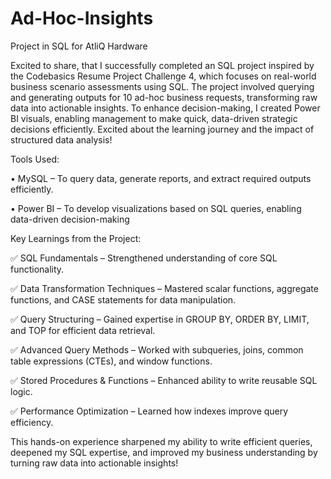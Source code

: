 # Ad-Hoc-Insights
Project in SQL for AtliQ Hardware

Excited to share, that I successfully completed an SQL project inspired by the Codebasics Resume Project Challenge 4, which focuses on real-world business scenario assessments using SQL. The project involved querying and generating outputs for 10 ad-hoc business requests, transforming raw data into actionable insights. To enhance decision-making, I created Power BI visuals, enabling management to make quick, data-driven strategic decisions efficiently.
Excited about the learning journey and the impact of structured data analysis!

Tools Used:

•	MySQL – To query data, generate reports, and extract required outputs efficiently.

•	Power BI – To develop visualizations based on SQL queries, enabling data-driven decision-making


Key Learnings from the Project:

✅ SQL Fundamentals – Strengthened understanding of core SQL functionality.

✅ Data Transformation Techniques – Mastered scalar functions, aggregate functions, and CASE statements for data manipulation.

✅ Query Structuring – Gained expertise in GROUP BY, ORDER BY, LIMIT, and TOP for efficient data retrieval.

✅ Advanced Query Methods – Worked with subqueries, joins, common table expressions (CTEs), and window functions.

✅ Stored Procedures & Functions – Enhanced ability to write reusable SQL logic.

✅ Performance Optimization – Learned how indexes improve query efficiency.

This hands-on experience sharpened my ability to write efficient queries, deepened my SQL expertise, and improved my business understanding by turning raw data into actionable insights! 
